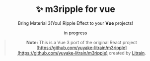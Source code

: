<h1 align="center">✨ m3ripple for vue</h1>
<p align="center">Bring Material 3(You) Ripple Effect to your <b>Vue</b> projects!</p>
<div align="center">

in progress

> **Note:** This is a Vue 3 port of the original React project [https://github.com/yuyake-litrain/m3ripple](https://github.com/yuyake-litrain/m3ripple) created by [Litrain](https://github.com/yuyake-litrain).

</div>

